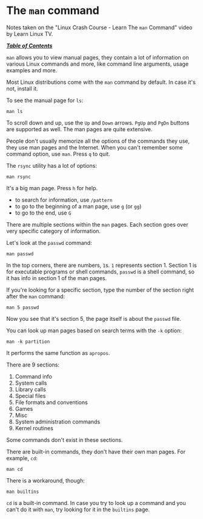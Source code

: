 # The `man` command

Notes taken on the "Linux Crash Course - Learn The `man` Command" video by
Learn Linux TV.

[***Table of Contents***](/README.md)

`man` allows you to view manual pages, they contain a lot of information on
various Linux commands and more, like command line arguments, usage examples
and more.

Most Linux distributions come with the `man` command by default. In case it's
not, install it.

To see the manual page for `ls`:

    man ls

To scroll down and up, use the `Up` and `Down` arrows. `PgUp` and `PgDn`
buttons are supported as well. The man pages are quite extensive.

People don't usually memorize all the options of the commands they use, they
use man pages and the Internet. When you can't remember some command option,
use `man`. Press `q` to quit.

The `rsync` utility has a lot of options:

    man rsync

It's a big man page. Press `h` for help. 
- to search for information, use `/pattern`
- to go to the beginning of a man page, use `g` (or `gg`)
- to go to the end, use `G`

There are multiple sections within the `man` pages. Each section goes over very
specific category of information.

Let's look at the `passwd` command:

    man passwd

In the top corners, there are numbers, `1`s. `1` represents section 1. Section
1 is for executable programs or shell commands, `passwd` is a shell command, so
it has info in section 1 of the man pages.

If you're looking for a specific section, type the number of the section right
after the `man` command:

    man 5 passwd

Now you see that it's section 5, the page itself is about the `passwd` file.

You can look up man pages based on search terms with the `-k` option:

    man -k partition

It performs the same function as `apropos`.

There are 9 sections:

1. Command info
1. System calls
1. Library calls
1. Special files
1. File formats and conventions
1. Games
1. Misc
1. System administration commands
1. Kernel routines

Some commands don't exist in these sections.

There are built-in commands, they don't have their own man pages. For example,
`cd`:

    man cd

There is a workaround, though:

    man builtins

`cd` is a built-in command. In case you try to look up a command and you can't
do it with `man`, try looking for it in the `builtins` page.

